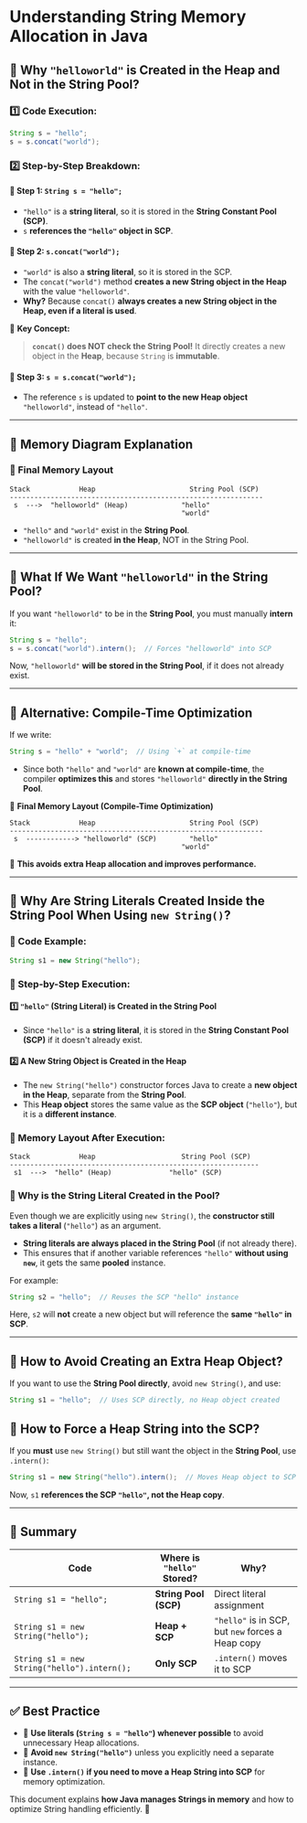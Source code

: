 # Understanding String Memory Allocation in Java

## **🔹 Why `"helloworld"` is Created in the Heap and Not in the String Pool?**

### **1️⃣ Code Execution:**
```java
String s = "hello";  
s = s.concat("world");
```

### **2️⃣ Step-by-Step Breakdown:**
#### **📌 Step 1: `String s = "hello";`**
- `"hello"` is a **string literal**, so it is stored in the **String Constant Pool (SCP)**.
- `s` **references the `"hello"` object in SCP**.

#### **📌 Step 2: `s.concat("world");`**
- `"world"` is also a **string literal**, so it is stored in the SCP.
- The `concat("world")` method **creates a new String object in the Heap** with the value `"helloworld"`.
- **Why?** Because `concat()` **always creates a new String object in the Heap, even if a literal is used**.

📌 **Key Concept:**
> **`concat()` does NOT check the String Pool!** It directly creates a new object in the **Heap**, because `String` is **immutable**.

#### **📌 Step 3: `s = s.concat("world");`**
- The reference `s` is updated to **point to the new Heap object** `"helloworld"`, instead of `"hello"`.

---

## **🔹 Memory Diagram Explanation**
### **📌 Final Memory Layout**
```
Stack            Heap                       String Pool (SCP)
--------------------------------------------------------------
 s  --->  "helloworld" (Heap)             "hello"
                                          "world"
```
- `"hello"` and `"world"` exist in the **String Pool**.
- `"helloworld"` is created **in the Heap**, NOT in the String Pool.

---

## **🔹 What If We Want `"helloworld"` in the String Pool?**
If you want `"helloworld"` to be in the **String Pool**, you must manually **intern** it:

```java
String s = "hello";
s = s.concat("world").intern();  // Forces "helloworld" into SCP
```
Now, `"helloworld"` **will be stored in the String Pool**, if it does not already exist.

---

## **🔹 Alternative: Compile-Time Optimization**
If we write:
```java
String s = "hello" + "world";  // Using `+` at compile-time
```
- Since both `"hello"` and `"world"` are **known at compile-time**, the compiler **optimizes this** and stores `"helloworld"` **directly in the String Pool**.

📌 **Final Memory Layout (Compile-Time Optimization)**
```
Stack            Heap                       String Pool (SCP)
--------------------------------------------------------------
 s  ------------> "helloworld" (SCP)        "hello"
                                          "world"
```
🔹 **This avoids extra Heap allocation and improves performance.**

---

## **🔹 Why Are String Literals Created Inside the String Pool When Using `new String()`?**

### **📌 Code Example:**
```java
String s1 = new String("hello");
```

### **🔹 Step-by-Step Execution:**
#### **1️⃣ `"hello"` (String Literal) is Created in the String Pool**
- Since `"hello"` is a **string literal**, it is stored in the **String Constant Pool (SCP)** if it doesn't already exist.
  
#### **2️⃣ A New String Object is Created in the Heap**
- The `new String("hello")` constructor forces Java to create a **new object in the Heap**, separate from the **String Pool**.
- This **Heap object** stores the same value as the **SCP object** (`"hello"`), but it is a **different instance**.

### **🔹 Memory Layout After Execution:**
```
Stack            Heap                     String Pool (SCP)
-------------------------------------------------------------
 s1  --->  "hello" (Heap)              "hello" (SCP)
```

### **🔹 Why is the String Literal Created in the Pool?**
Even though we are explicitly using `new String()`, the **constructor still takes a literal** (`"hello"`) as an argument.
- **String literals are always placed in the String Pool** (if not already there).
- This ensures that if another variable references `"hello"` **without using `new`**, it gets the same **pooled** instance.

For example:
```java
String s2 = "hello";  // Reuses the SCP "hello" instance
```
Here, `s2` will **not** create a new object but will reference the **same `"hello"` in SCP**.

---

## **🔹 How to Avoid Creating an Extra Heap Object?**
If you want to use the **String Pool directly**, avoid `new String()`, and use:
```java
String s1 = "hello";  // Uses SCP directly, no Heap object created
```

## **🔹 How to Force a Heap String into the SCP?**
If you **must** use `new String()` but still want the object in the **String Pool**, use `.intern()`:
```java
String s1 = new String("hello").intern();  // Moves Heap object to SCP
```
Now, `s1` **references the SCP `"hello"`, not the Heap copy**.

---

## **🔹 Summary**
| Code | Where is `"hello"` Stored? | Why? |
|------|--------------------------|------|
| `String s1 = "hello";` | **String Pool (SCP)** | Direct literal assignment |
| `String s1 = new String("hello");` | **Heap + SCP** | `"hello"` is in SCP, but `new` forces a Heap copy |
| `String s1 = new String("hello").intern();` | **Only SCP** | `.intern()` moves it to SCP |

---

## **✅ Best Practice**
- 🔹 **Use literals (`String s = "hello"`) whenever possible** to avoid unnecessary Heap allocations.
- 🔹 **Avoid `new String("hello")`** unless you explicitly need a separate instance.
- 🔹 **Use `.intern()` if you need to move a Heap String into SCP** for memory optimization.

This document explains **how Java manages Strings in memory** and how to optimize String handling efficiently. 🚀

